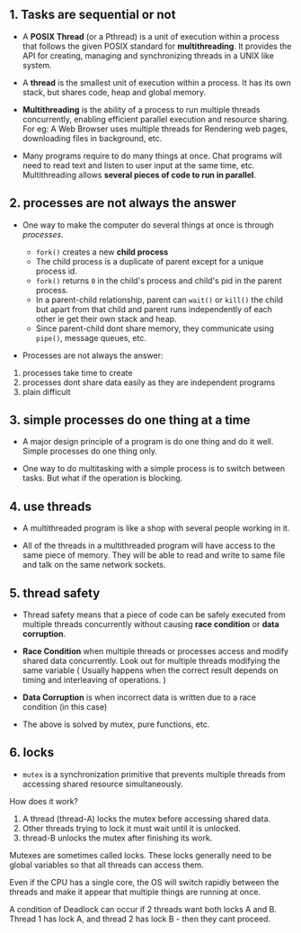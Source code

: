 ## 1. Tasks are sequential or not

- A **POSIX Thread** (or a Pthread) is a unit of execution within a process that follows the given POSIX standard for **multithreading**. It provides the API for creating, managing and synchronizing threads in a UNIX like system.

- A **thread** is the smallest unit of execution within a process. It has its own stack, but shares code, heap and global memory.

- **Multithreading** is the ability of a process to run multiple threads concurrently, enabling efficient parallel execution and resource sharing. For eg: A Web Browser uses multiple threads for Rendering web pages, downloading files in background, etc.

- Many programs require to do many things at once. Chat programs will need to read text and listen to user input at the same time, etc. Multithreading allows **several pieces of code to run in parallel**.

## 2. processes are not always the answer

- One way to make the computer do several things at once is through _processes_.

  - `fork()` creates a new **child process**
  - The child process is a duplicate of parent except for a unique process id.
  - `fork()` returns `0` in the child's process and child's pid in the parent process.
  - In a parent-child relationship, parent can `wait()` or `kill()` the child but apart from that child and parent runs independently of each other ie get their own stack and heap.
  - Since parent-child dont share memory, they communicate using `pipe()`, message queues, etc.

- Processes are not always the answer:

1. processes take time to create
2. processes dont share data easily as they are independent programs
3. plain difficult

## 3. simple processes do one thing at a time

- A major design principle of a program is do one thing and do it well. Simple processes do one thing only.

- One way to do multitasking with a simple process is to switch between tasks. But what if the operation is blocking.

## 4. use threads

- A multithreaded program is like a shop with several people working in it.

- All of the threads in a multithreaded program will have access to the same piece of memory. They will be able to read and write to same file and talk on the same network sockets.

## 5. thread safety

- Thread safety means that a piece of code can be safely executed from multiple threads concurrently without causing **race condition** or **data corruption**.

- **Race Condition** when multiple threads or processes access and modify shared data concurrently. Look out for multiple threads modifying the same variable ( Usually happens when the correct result depends on timing and interleaving of operations. )

- **Data Corruption** is when incorrect data is written due to a race condition (in this case)

- The above is solved by mutex, pure functions, etc.

## 6. locks

- `mutex` is a synchronization primitive that prevents multiple threads from accessing shared resource simultaneously.

How does it work?

1. A thread (thread-A) locks the mutex before accessing shared data.
2. Other threads trying to lock it must wait until it is unlocked.
3. thread-B unlocks the mutex after finishing its work.

Mutexes are sometimes called locks. These locks generally need to be global variables so that all threads can access them.

Even if the CPU has a single core, the OS will switch rapidly between the threads and make it appear that multiple things are running at once.

A condition of Deadlock can occur if 2 threads want both locks A and B. Thread 1 has lock A, and thread 2 has lock B - then they cant proceed.
